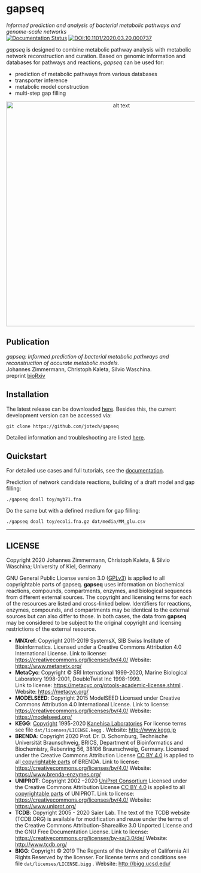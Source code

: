 # gapseq
_Informed prediction and analysis of bacterial metabolic pathways and genome-scale networks_  
[![Documentation Status](https://readthedocs.org/projects/gapseq/badge/?version=latest)](https://gapseq.readthedocs.io/en/latest/?badge=latest)
[![DOI:10.1101/2020.03.20.000737](https://zenodo.org/badge/DOI/10.1101/2020.03.20.000737.svg)](https://doi.org/10.1101/2020.03.20.000737)  


_gapseq_ is designed to combine metabolic pathway analysis with metabolic network reconstruction and curation.
Based on genomic information and databases for pathways and reactions, _gapseq_ can be used for:
- prediction of metabolic pathways from various databases
- transporter inference
- metabolic model construction
- multi-step gap filling 

<p align="center">
<img src="https://github.com/jotech/gapseq/raw/master/docs/gfx/flowchart.png" alt="alt text" title="Title" width="600">
</p>

## Publication
*gapseq: Informed prediction of bacterial metabolic pathways and reconstruction of accurate metabolic models.* \
Johannes Zimmermann, Christoph Kaleta, Silvio Waschina.\
preprint [bioRxiv](https://doi.org/10.1101/2020.03.20.000737)


## Installation
The latest release can be downloaded [here](https://github.com/jotech/gapseq/releases).
Besides this, the current development version can be accessed via:
```
git clone https://github.com/jotech/gapseq
```
Detailed information and troubleshooting are listed [here](https://github.com/jotech/gapseq/blob/master/docs/install.md).


## Quickstart
For detailed use cases and full tutorials, see the [documentation](https://gapseq.readthedocs.io/).

Prediction of network candidate reactions, building of a draft model and gap filling:
```
./gapseq doall toy/myb71.fna
```
Do the same but with a defined medium for gap filling:
```
./gapseq doall toy/ecoli.fna.gz dat/media/MM_glu.csv
```


------

## LICENSE

Copyright 2020 Johannes Zimmermann, Christoph Kaleta, & Silvio Waschina; University of Kiel, Germany

GNU General Public License version 3.0 ([GPLv3](https://www.gnu.org/licenses/gpl-3.0.html)) is applied to all copyrightable parts of gapseq. **gapseq** uses information on biochemical reactions, compounds, compartments, enzymes, and biological sequences from different external sources. The copyright and licensing terms for each of the resources are listed and cross-linked below. Identifiers for reactions, enzymes, compounds, and compartments may be identical to the external sources but can also differ to those. In both cases, the data from **gapseq** may be considered to be subject to the original copyright and licensing restrictions of the external resource.

- **MNXref**: Copyright 2011-2019 SystemsX, SIB Swiss Institute of Bioinformatics. 
  Licensed under a Creative Commons Attribution 4.0 International License.
  Link to license: https://creativecommons.org/licenses/by/4.0/
  Website: https://www.metanetx.org/
- **MetaCyc**: Copyright © SRI International 1999-2020, Marine Biological Laboratory  1998-2001, DoubleTwist Inc 1998-1999.  
  Link to license: https://metacyc.org/ptools-academic-license.shtml .
  Website: https://metacyc.org/
- **MODELSEED**: Copyright 2015 ModelSEED
  Licensed under Creative Commons  Attribution 4.0 International License.
  Link to license: https://creativecommons.org/licenses/by/4.0/ 
  Website: https://modelseed.org/
- **KEGG**: [Copyright](https://www.kegg.jp/kegg/legal.html) 1995-2020 [Kanehisa Laboratories](https://www.kanehisa.jp/)
  For license terms see file `dat/licenses/LICENSE.kegg` .
  Website: http://www.kegg.jp
- **BRENDA**: Copyright 2020 Prof. Dr. D. Schomburg, Technische Universität Braunschweig,  BRICS, Department of Bioinformatics and Biochemistry, Rebenring 56, 38106 Braunschweig, Germany.
  Licensed under the Creative Commons Attribution License [CC BY 4.0](https://creativecommons.org/licenses/by/4.0/) is applied to all[ copyrightable parts](https://wiki.creativecommons.org/wiki/Data#Can_databases_be_released_under_CC_licenses.3F) of BRENDA.
  Link to license: https://creativecommons.org/licenses/by/4.0/
  Website: https://www.brenda-enzymes.org/
- **UNIPROT**: Copyright 2002 –2020 [UniProt Consortium](https://www.uniprot.org/help/about)
  Licensed under the Creative Commons Attribution License [CC BY 4.0](https://creativecommons.org/licenses/by/4.0/) is applied to all[ copyrightable parts](https://wiki.creativecommons.org/wiki/Data#Can_databases_be_released_under_CC_licenses.3F) of UNIPROT.
  Link to license: https://creativecommons.org/licenses/by/4.0/
  Website: https://www.uniprot.org/
- **TCDB**: Copyright 2005 - 2020 Saier Lab.
  The text of the TCDB website (TCDB.ORG) is available for modification and reuse under  the terms of the Creative Commons Attribution-Sharealike 3.0 Unported  License and the GNU Free Documentation License.
  Link to license: https://creativecommons.org/licenses/by-sa/3.0/de/
  Website: http://www.tcdb.org/
- **BIGG**: Copyright © 2019 The Regents of the University of California 
  All Rights Reserved by the licenser. For license terms and conditions see file `dat/licenses/LICENSE.bigg` .
  Website: http://bigg.ucsd.edu/

